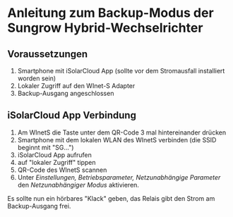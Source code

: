 # Anleitung zum Backup-Modus der Sungrow Hybrid-Wechselrichter

## Voraussetzungen
1. Smartphone mit iSolarCloud App (sollte vor dem Stromausfall installiert worden sein)
2. Lokaler Zugriff auf den WInet-S Adapter
3. Backup-Ausgang angeschlossen

## iSolarCloud App Verbindung
1. Am WInetS die Taste unter dem QR-Code 3 mal hintereinander drücken
2. Smartphone mit dem lokalen WLAN des WInetS verbinden (die SSID beginnt mit "SG...")
3. iSolarCloud App aufrufen
4. auf "lokaler Zugriff" tippen
5. QR-Code des WInetS scannen
6. Unter *Einstellungen, Betriebsparameter, Netzunabhängige Parameter* den *Netzunabhängiger Modus* aktivieren.

Es sollte nun ein hörbares "Klack" geben, das Relais gibt den Strom am Backup-Ausgang frei.
